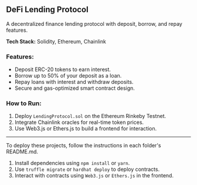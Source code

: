##  DeFi Lending Protocol
A decentralized finance lending protocol with deposit, borrow, and repay features.

**Tech Stack:** Solidity, Ethereum, Chainlink

### Features:
- Deposit ERC-20 tokens to earn interest.
- Borrow up to 50% of your deposit as a loan.
- Repay loans with interest and withdraw deposits.
- Secure and gas-optimized smart contract design.

### How to Run:
1. Deploy `LendingProtocol.sol` on the Ethereum Rinkeby Testnet.
2. Integrate Chainlink oracles for real-time token prices.
3. Use Web3.js or Ethers.js to build a frontend for interaction.

---

To deploy these projects, follow the instructions in each folder's README.md.

1. Install dependencies using `npm install` or `yarn`.
2. Use `truffle migrate` or `hardhat deploy` to deploy contracts.
3. Interact with contracts using `Web3.js` or `Ethers.js` in the frontend.
